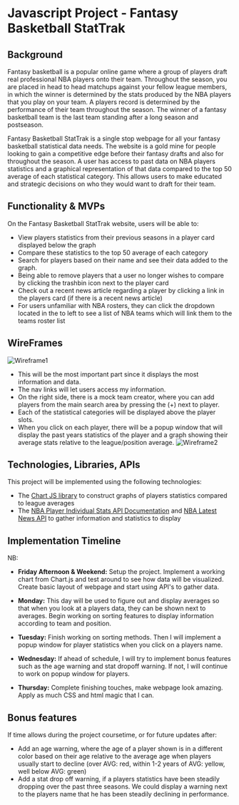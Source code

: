 # Javascript Project - Fantasy Basketball StatTrak

## Background

Fantasy basketball is a popular online game where a group of players draft real professional NBA players onto their team. Throughout the season, you are placed in head to head matchups against your fellow league members, in which the winner is determined by the stats produced by the NBA players that you play on your team. A players record is determined by the performance of their team throughout the season. The winner of a fantasy basketball team is the last team standing after a long season and postseason. 

Fantasy Basketball StatTrak is a single stop webpage for all your fantasy basketball statistical data needs. The website is a gold mine for people looking to gain a competitive edge before their fantasy drafts and also for throughout the season. A user has access to past data on NBA players statistics and a graphical representation of that data compared to the top 50 average of each statistical category. This allows users to make educated and strategic decisions on who they would want to draft for their team. 

## Functionality & MVPs

On the Fantasy Basketball StatTrak website, users will be able to:

- View players statistics from their previous seasons in a player card displayed below the graph
- Compare these statistics to the top 50 average of each category
- Search for players based on their name and see their data added to the graph. 
- Being able to remove players that a user no longer wishes to compare by clicking the trashbin icon next to the player card
- Check out a recent news article regarding a player by clicking a link in the players card (if there is a recent news article)
- For users unfamiliar with NBA rosters, they can click the dropdown located in the to left to see a list of NBA teams which will link them to the teams roster list

## WireFrames

![Wireframe1](https://raw.githubusercontent.com/brianko90/StatTrak-JSProject/main/images/wireframe1.png)

- This will be the most important part since it displays the most information and data.
- The nav links will let users access my information.
- On the right side, there is a mock team creator, where you can add players from the main search area by pressing the (+) next to player. 
- Each of the statistical categories will be displayed above the player slots. 
- When you click on each player, there will be a popup window that will display the past years statistics of the player and a graph showing their average stats relative to the league/position average.
![Wireframe2](https://raw.githubusercontent.com/brianko90/StatTrak-JSProject/main/images/wireframe2.png)

## Technologies, Libraries, APIs

This project will be implemented using the following technologies:

- The [Chart JS library](https://www.chartjs.org/docs/3.0.2/) to construct graphs of players statistics compared to league averages
- The [NBA Player Individual Stats API Documentation](https://rapidapi.com/kaylanhusband/api/nba-player-individual-stats/) and [NBA Latest News API](https://rapidapi.com/savey03/api/nba-latest-news/) to gather information and statistics to display

## Implementation Timeline

NB: 

- **Friday Afternoon & Weekend:** Setup the project. Implement a working chart from Chart.js and test around to see how data will be visualized. Create basic layout of webpage and start using API's to gather data.

- **Monday:** This day will be used to figure out and display averages so that when you look at a players data, they can be shown next to averages. Begin working on sorting features to display information according to team and position. 

- **Tuesday:** Finish working on sorting methods. Then I will implement a popup window for player statistics when you click on a players name. 

- **Wednesday:** If ahead of schedule, I will try to implement bonus features such as the age warning and stat dropoff warning. If not, I will continue to work on popup window for players. 

- **Thursday:** Complete finishing touches, make webpage look amazing. Apply as much CSS and html magic that I can. 

## Bonus features

If time allows during the project coursetime, or for future updates after:

- Add an age warning, where the age of a player shown is in a different color based on their age relative to the average age when players usually start to decline (over AVG: red, within 1-2 years of AVG: yellow, well below AVG: green)
- Add a stat drop off warning, if a players statistics have been steadily dropping over the past three seasons. We could display a warning next to the players name that he has been steadily declining in performance. 
